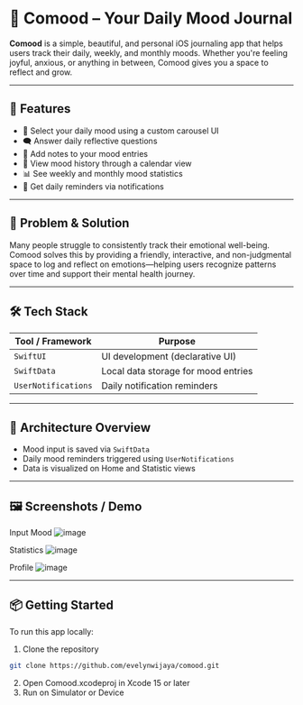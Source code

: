 # 📒 Comood – Your Daily Mood Journal

**Comood** is a simple, beautiful, and personal iOS journaling app that helps users track their daily, weekly, and monthly moods. Whether you're feeling joyful, anxious, or anything in between, Comood gives you a space to reflect and grow.

---

## 🌈 Features

- 🎡 Select your daily mood using a custom carousel UI
- 🗨️ Answer daily reflective questions
- 📝 Add notes to your mood entries
- 📆 View mood history through a calendar view
- 📊 See weekly and monthly mood statistics
- 🔔 Get daily reminders via notifications

---

## 🚧 Problem & Solution

Many people struggle to consistently track their emotional well-being. Comood solves this by providing a friendly, interactive, and non-judgmental space to log and reflect on emotions—helping users recognize patterns over time and support their mental health journey.

---

## 🛠️ Tech Stack

| Tool / Framework      | Purpose                              |
|-----------------------|--------------------------------------|
| `SwiftUI`             | UI development (declarative UI)      |
| `SwiftData`           | Local data storage for mood entries  |
| `UserNotifications`   | Daily notification reminders         |

---

## 🧩 Architecture Overview

- Mood input is saved via `SwiftData`
- Daily mood reminders triggered using `UserNotifications`
- Data is visualized on Home and Statistic views

---

## 🖼️ Screenshots / Demo

Input Mood
![image](https://github.com/user-attachments/assets/8562cc81-adb7-4318-b747-6bd819eb14ea)

Statistics
![image](https://github.com/user-attachments/assets/403ba074-6f4b-45da-beeb-8b9f2dd39de8)

Profile
![image](https://github.com/user-attachments/assets/8e507e2b-792a-437a-b032-db8f2730e731)

---

## 📦 Getting Started

To run this app locally:

1. Clone the repository  
```bash
git clone https://github.com/evelynwijaya/comood.git
```
2. Open Comood.xcodeproj in Xcode 15 or later
3. Run on Simulator or Device
